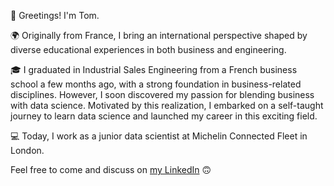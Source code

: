 👋 Greetings! I'm Tom.

🌍 Originally from France, I bring an international perspective shaped by diverse educational experiences in both business and engineering.

🎓 I graduated in Industrial Sales Engineering from a French business school a few months ago, with a strong foundation in business-related disciplines. However, I soon discovered my passion for blending business with data science. Motivated by this realization, I embarked on a self-taught journey to learn data science and launched my career in this exciting field.

💻 Today, I work as a junior data scientist at Michelin Connected Fleet in London.

Feel free to come and discuss on [my LinkedIn](https://www.linkedin.com/in/tom-pradaude/) 🙃
